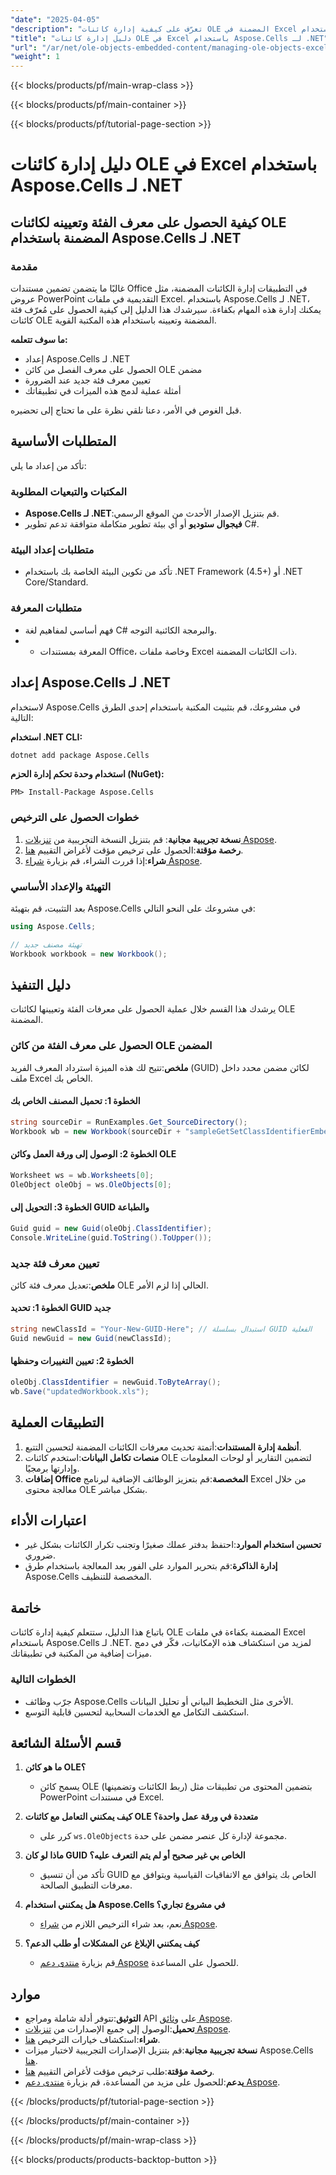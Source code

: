 ```yaml
---
"date": "2025-04-05"
"description": "تعرّف على كيفية إدارة كائنات OLE المضمنة في Excel باستخدام Aspose.Cells. يغطي هذا الدليل إعداد معرفات الفئات والحصول عليها، وهو مثالي لتحسين أنظمة إدارة المستندات."
"title": "دليل إدارة كائنات OLE في Excel باستخدام Aspose.Cells لـ .NET"
"url": "/ar/net/ole-objects-embedded-content/managing-ole-objects-excel-aspose-cells-net/"
"weight": 1
---
```


{{< blocks/products/pf/main-wrap-class >}}

{{< blocks/products/pf/main-container >}}

{{< blocks/products/pf/tutorial-page-section >}}


# دليل إدارة كائنات OLE في Excel باستخدام Aspose.Cells لـ .NET

## كيفية الحصول على معرف الفئة وتعيينه لكائنات OLE المضمنة باستخدام Aspose.Cells لـ .NET

### مقدمة

غالبًا ما يتضمن تضمين مستندات Office في التطبيقات إدارة الكائنات المضمنة، مثل عروض PowerPoint التقديمية في ملفات Excel. باستخدام Aspose.Cells لـ .NET، يمكنك إدارة هذه المهام بكفاءة. سيرشدك هذا الدليل إلى كيفية الحصول على مُعرّف فئة كائنات OLE المضمنة وتعيينه باستخدام هذه المكتبة القوية.

**ما سوف تتعلمه:**
- إعداد Aspose.Cells لـ .NET
- الحصول على معرف الفصل من كائن OLE مضمن
- تعيين معرف فئة جديد عند الضرورة
- أمثلة عملية لدمج هذه الميزات في تطبيقاتك

قبل الغوص في الأمر، دعنا نلقي نظرة على ما تحتاج إلى تحضيره.

## المتطلبات الأساسية

تأكد من إعداد ما يلي:

### المكتبات والتبعيات المطلوبة
- **Aspose.Cells لـ .NET**:قم بتنزيل الإصدار الأحدث من الموقع الرسمي.
- **فيجوال ستوديو** أو أي بيئة تطوير متكاملة متوافقة تدعم تطوير C#.

### متطلبات إعداد البيئة
- تأكد من تكوين البيئة الخاصة بك باستخدام .NET Framework (4.5+) أو .NET Core/Standard.

### متطلبات المعرفة
- فهم أساسي لمفاهيم لغة C# والبرمجة الكائنية التوجه.
- - المعرفة بمستندات Office، وخاصة ملفات Excel ذات الكائنات المضمنة.

## إعداد Aspose.Cells لـ .NET

لاستخدام Aspose.Cells في مشروعك، قم بتثبيت المكتبة باستخدام إحدى الطرق التالية:

**استخدام .NET CLI:**
```bash
dotnet add package Aspose.Cells
```

**استخدام وحدة تحكم إدارة الحزم (NuGet):**
```plaintext
PM> Install-Package Aspose.Cells
```

### خطوات الحصول على الترخيص
1. **نسخة تجريبية مجانية**: قم بتنزيل النسخة التجريبية من [تنزيلات Aspose](https://releases.aspose.com/cells/net/).
2. **رخصة مؤقتة**:الحصول على ترخيص مؤقت لأغراض التقييم [هنا](https://purchase.aspose.com/temporary-license/).
3. **شراء**:إذا قررت الشراء، قم بزيارة [شراء Aspose](https://purchase.aspose.com/buy).

### التهيئة والإعداد الأساسي

بعد التثبيت، قم بتهيئة Aspose.Cells في مشروعك على النحو التالي:

```csharp
using Aspose.Cells;

// تهيئة مصنف جديد
Workbook workbook = new Workbook();
```

## دليل التنفيذ

يرشدك هذا القسم خلال عملية الحصول على معرفات الفئة وتعيينها لكائنات OLE المضمنة.

### الحصول على معرف الفئة من كائن OLE المضمن

**ملخص**:تتيح لك هذه الميزة استرداد المعرف الفريد (GUID) لكائن مضمن محدد داخل ملف Excel الخاص بك.

#### الخطوة 1: تحميل المصنف الخاص بك
```csharp
string sourceDir = RunExamples.Get_SourceDirectory();
Workbook wb = new Workbook(sourceDir + "sampleGetSetClassIdentifierEmbedOleObject.xls");
```

#### الخطوة 2: الوصول إلى ورقة العمل وكائن OLE
```csharp
Worksheet ws = wb.Worksheets[0];
OleObject oleObj = ws.OleObjects[0];
```

#### الخطوة 3: التحويل إلى GUID والطباعة
```csharp
Guid guid = new Guid(oleObj.ClassIdentifier);
Console.WriteLine(guid.ToString().ToUpper());
```

### تعيين معرف فئة جديد

**ملخص**:تعديل معرف فئة كائن OLE الحالي إذا لزم الأمر.

#### الخطوة 1: تحديد GUID جديد
```csharp
string newClassId = "Your-New-GUID-Here"; // استبدال بسلسلة GUID الفعلية
Guid newGuid = new Guid(newClassId);
```

#### الخطوة 2: تعيين التغييرات وحفظها
```csharp
oleObj.ClassIdentifier = newGuid.ToByteArray();
wb.Save("updatedWorkbook.xls");
```

## التطبيقات العملية

1. **أنظمة إدارة المستندات**:أتمتة تحديث معرفات الكائنات المضمنة لتحسين التتبع.
2. **منصات تكامل البيانات**:استخدم كائنات OLE لتضمين التقارير أو لوحات المعلومات وإدارتها برمجيًا.
3. **إضافات Office المخصصة**:قم بتعزيز الوظائف الإضافية لبرنامج Excel من خلال معالجة محتوى OLE بشكل مباشر.

## اعتبارات الأداء
- **تحسين استخدام الموارد**:احتفظ بدفتر عملك صغيرًا وتجنب تكرار الكائنات بشكل غير ضروري.
- **إدارة الذاكرة**:قم بتحرير الموارد على الفور بعد المعالجة باستخدام طرق Aspose.Cells المخصصة للتنظيف.
  
## خاتمة

باتباع هذا الدليل، ستتعلم كيفية إدارة كائنات OLE المضمنة بكفاءة في ملفات Excel باستخدام Aspose.Cells لـ .NET. لمزيد من استكشاف هذه الإمكانيات، فكّر في دمج ميزات إضافية من المكتبة في تطبيقاتك.

### الخطوات التالية
- جرّب وظائف Aspose.Cells الأخرى مثل التخطيط البياني أو تحليل البيانات.
- استكشف التكامل مع الخدمات السحابية لتحسين قابلية التوسع.

## قسم الأسئلة الشائعة

1. **ما هو كائن OLE؟**
   - يسمح كائن OLE (ربط الكائنات وتضمينها) بتضمين المحتوى من تطبيقات مثل PowerPoint في مستندات Excel.

2. **كيف يمكنني التعامل مع كائنات OLE متعددة في ورقة عمل واحدة؟**
   - كرر على `ws.OleObjects` مجموعة لإدارة كل عنصر مضمن على حدة.

3. **ماذا لو كان GUID الخاص بي غير صحيح أو لم يتم التعرف عليه؟**
   - تأكد من أن تنسيق GUID الخاص بك يتوافق مع الاتفاقيات القياسية ويتوافق مع معرفات التطبيق الصالحة.

4. **هل يمكنني استخدام Aspose.Cells في مشروع تجاري؟**
   - نعم، بعد شراء الترخيص اللازم من [شراء Aspose](https://purchase.aspose.com/buy).

5. **كيف يمكنني الإبلاغ عن المشكلات أو طلب الدعم؟**
   - قم بزيارة [منتدى دعم Aspose](https://forum.aspose.com/c/cells/9) للحصول على المساعدة.

## موارد
- **التوثيق**:تتوفر أدلة شاملة ومراجع API على [وثائق Aspose](https://reference.aspose.com/cells/net/).
- **تحميل**:الوصول إلى جميع الإصدارات من [تنزيلات Aspose](https://releases.aspose.com/cells/net/).
- **شراء**:استكشاف خيارات الترخيص [هنا](https://purchase.aspose.com/buy).
- **نسخة تجريبية مجانية**:قم بتنزيل الإصدارات التجريبية لاختبار ميزات Aspose.Cells [هنا](https://releases.aspose.com/cells/net/).
- **رخصة مؤقتة**:طلب ترخيص مؤقت لأغراض التقييم [هنا](https://purchase.aspose.com/temporary-license/).
- **يدعم**:للحصول على مزيد من المساعدة، قم بزيارة [منتدى دعم Aspose](https://forum.aspose.com/c/cells/9).

{{< /blocks/products/pf/tutorial-page-section >}}

{{< /blocks/products/pf/main-container >}}

{{< /blocks/products/pf/main-wrap-class >}}

{{< blocks/products/products-backtop-button >}}